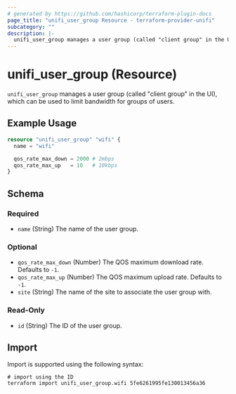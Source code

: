 ```yaml
---
# generated by https://github.com/hashicorp/terraform-plugin-docs
page_title: "unifi_user_group Resource - terraform-provider-unifi"
subcategory: ""
description: |-
  unifi_user_group manages a user group (called "client group" in the UI), which can be used to limit bandwidth for groups of users.
---
```


# unifi_user_group (Resource)

`unifi_user_group` manages a user group (called "client group" in the UI), which can be used to limit bandwidth for groups of users.

## Example Usage

```terraform
resource "unifi_user_group" "wifi" {
  name = "wifi"

  qos_rate_max_down = 2000 # 2mbps
  qos_rate_max_up   = 10   # 10kbps
}
```

<!-- schema generated by tfplugindocs -->
## Schema

### Required

- `name` (String) The name of the user group.

### Optional

- `qos_rate_max_down` (Number) The QOS maximum download rate. Defaults to `-1`.
- `qos_rate_max_up` (Number) The QOS maximum upload rate. Defaults to `-1`.
- `site` (String) The name of the site to associate the user group with.

### Read-Only

- `id` (String) The ID of the user group.

## Import

Import is supported using the following syntax:

```shell
# import using the ID
terraform import unifi_user_group.wifi 5fe6261995fe130013456a36
```
